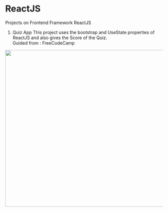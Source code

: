 # ReactJS
Projects on Frontend Framework ReactJS

1. Quiz App 
  This project uses the bootstrap and UseState properties of ReactJS and also gives the Score of the Quiz.<br>
  Guided from : FreeCodeCamp

<img src = "https://www.freecodecamp.org/news/content/images/2021/06/Ekran-Resmi-2019-11-18-18.08.13.png" height = 500 width = 900>


